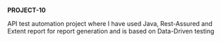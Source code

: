 **PROJECT-10**

API test automation project where I have used Java, Rest-Assured and Extent report for report generation and is based on Data-Driven testing
